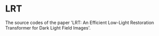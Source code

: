 # LRT

The source codes of the paper 'LRT: An Efficient Low-Light Restoration Transformer for Dark Light Field Images'.
